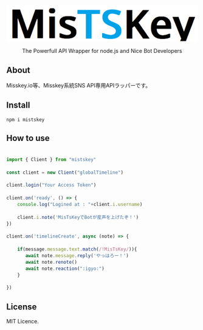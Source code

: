 <div align="center"> 
  <img src="./logos/removed.logo.png"></img>
  <br />
  <p>The Powerfull API Wrapper for node.js and Nice Bot Developers</p>
</div>

## About

Misskey.io等、Misskey系統SNS API専用APIラッパーです。

## Install

```
npm i mistskey
```

## How to use

```ts

import { Client } from "mistskey"

const client = new Client("globalTimeline")

client.login("Your Access Token")

client.on('ready', () => {
    console.log("Logined at : "+client.i.username)

    client.i.note('MisTsKeyでBotが産声を上げたぞ！')
})

client.on('timelineCreate', async (note) => {

    if(message.message.text.match(/!MisTsKey/)){
       await note.message.reply('やっはろー！')
       await note.renote()
       await note.reaction(":igyo:")
    }

})

```

## License

MIT Licence.
